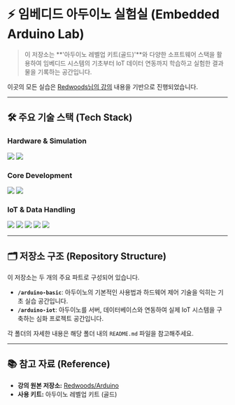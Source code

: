 # ⚡️ 임베디드 아두이노 실험실 (Embedded Arduino Lab)

> 이 저장소는 **'아두이노 레벨업 키트(골드)'**와 다양한 소프트웨어 스택을 활용하여 임베디드 시스템의 기초부터 IoT 데이터 연동까지 학습하고 실험한 결과물을 기록하는 공간입니다.

이곳의 모든 실습은 [Redwoods님의 강의](https://github.com/Redwoods/Arduino) 내용을 기반으로 진행되었습니다.

---

## 🛠️ 주요 기술 스택 (Tech Stack)

### Hardware & Simulation
<p>
  <img src="https://img.shields.io/badge/Arduino-00979D?style=for-the-badge&logo=arduino&logoColor=white" />
  <img src="https://img.shields.io/badge/Fritzing-008789?style=for-the-badge&logo=fritzing&logoColor=white" />
</p>

### Core Development
<p>
  <img src="https://img.shields.io/badge/Arduino_IDE-00979D?style=for-the-badge&logo=arduino&logoColor=white" />
  <img src="https://img.shields.io/badge/C++-00599C?style=for-the-badge&logo=cplusplus&logoColor=white" />
</p>

### IoT & Data Handling
<p>
  <img src="https://img.shields.io/badge/Node.js-339933?style=for-the-badge&logo=node.js&logoColor=white" />
  <img src="https://img.shields.io/badge/Python-3776AB?style=for-the-badge&logo=python&logoColor=white" />
  <img src="https://img.shields.io/badge/MongoDB-47A248?style=for-the-badge&logo=mongodb&logoColor=white" />
  <img src="https://img.shields.io/badge/Plotly-3F4F75?style=for-the-badge&logo=plotly&logoColor=white" />
  <img src="https://img.shields.io/badge/Google_Colab-F9AB00?style=for-the-badge&logo=google-colab&logoColor=white" />
</p>

---

## 🗂️ 저장소 구조 (Repository Structure)

이 저장소는 두 개의 주요 파트로 구성되어 있습니다.

* **`/arduino-basic`**: 아두이노의 기본적인 사용법과 하드웨어 제어 기술을 익히는 기초 실습 공간입니다.
* **`/arduino-iot`**: 아두이노를 서버, 데이터베이스와 연동하여 실제 IoT 시스템을 구축하는 심화 프로젝트 공간입니다.

각 폴더의 자세한 내용은 해당 폴더 내의 `README.md` 파일을 참고해주세요.

---

## 📚 참고 자료 (Reference)

* **강의 원본 저장소:** [Redwoods/Arduino](https://github.com/Redwoods/Arduino)
* **사용 키트:** 아두이노 레벨업 키트 (골드)
